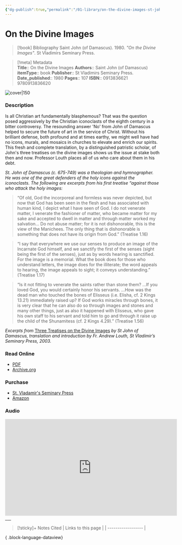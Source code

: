 ```yaml
---
{"dg-publish":true,"permalink":"/01-library/on-the-divine-images-st-john-of-damascus/","tags":["resource/book"]}
---
```


# On the Divine Images

> [!book] Bibliography
> Saint John (of Damascus). 1980. *"On the Divine Images"*. St Vladimirs Seminary Press.

>[!meta] Metadata  
> **Title**:: On the Divine Images
>**Authors**:: Saint John (of Damascus)
>**itemType**:: book
>**Publisher**:: St Vladimirs Seminary Press.
>**Date_published**:: 1980
>**Pages**:: 107
>**ISBN**:: 0913836621 9780913836620 

![cover|150](http://books.google.com/books/content?id=PJOJQgAACAAJ&printsec=frontcover&img=1&zoom=1&source=gbs_api)

### Description
Is all Christian art fundamentally blasphemous? That was the question posed aggressively by the Christian iconoclasts of the eighth century in a bitter controversy. The resounding answer 'No' from John of Damascus helped to secure the future of art in the service of Christ. Without his brilliant defense, both profound and at times earthy, we might well have had no icons, murals, and mosaics in churches to elevate and enrich our spirits. This fresh and complete translation, by a distinguished patristic scholar, of John's three treatises on the divine images shows us the issue at stake both then and now. Professor Louth places all of us who care about them in his debt.

_St. John of Damascus (c. 675-749) was a theologian and hymnographer. He was one of the great defenders of the holy icons against the iconoclasts. The following are excerpts from his first treatise “against those who attack the holy images:_

> “Of old, God the incorporeal and formless was never depicted, but now that God has been seen in the flesh and has associated with human kind, I depict what I have seen of God. I do not venerate matter, I venerate the fashioner of matter, who became matter for my sake and accepted to dwell in matter and through matter worked my salvation… Do not abuse matter; for it is not dishonorable, this is the view of the Manichees. The only thing that is dishonorable is something that does not have its origin from God.” (Treatise 1.16)
 
> “I say that everywhere we use our senses to produce an image of the Incarnate God himself, and we sanctify the first of the senses (sight being the first of the senses), just as by words hearing is sanctified. For the image is a memorial. What the book does for those who understand letters, the image does for the illiterate; the word appeals to hearing, the image appeals to sight; it conveys understanding.” (Treatise 1.17)

> “Is it not fitting to venerate the saints rather than stone them? …If you loved God, you would certainly honor his servants. …How was the dead man who touched the bones of Elisseus (i.e. Elisha, cf. 2 Kings 13.21) immediately raised up? If God works miracles through bones, it is very clear that he can also do so through images and stones and many other things, just as also it happened with Elisseus, who gave his own staff to his servant and told him to go and through it raise up the child of the Shunamitess (cf. 2 Kings 4.29).” (Treatise 1.56)

_Excerpts from_ [Three Treatises on the Divine Images](https://svspress.com/three-treatises-on-the-divine-images-st-john-of-damascus/) _by St John of Damascus, translation and introduction by Fr. Andrew Louth, St Vladimir’s Seminary Press, 2003._


### Read Online
- [PDF](https://agape-biblia.org/literatura/Three-Treatises-on-the-Divine-Images_John-of-Damascus.pdf)
- [Archive.org](https://ia801804.us.archive.org/19/items/stjohndamasceneo00alliuoft/stjohndamasceneo00alliuoft.pdf)
### Purchase
- [St. Vladamir's Seminary Press](https://svspress.com/three-treatises-on-the-divine-images-st-john-of-damascus/)
- [Amazon](https://amzn.to/4jHYIWS)

### Audio
<iframe width="560" height="315" src="https://www.youtube.com/embed/bm2eV_anejw?si=VUMtCxKS6Xwmxp0k" title="YouTube video player" frameborder="0" allow="accelerometer; autoplay; clipboard-write; encrypted-media; gyroscope; picture-in-picture; web-share" referrerpolicy="strict-origin-when-cross-origin" allowfullscreen></iframe>
___


>[!sticky]+ Notes Cited
> | Links to this page |
> | ------------------ |
> 
{ .block-language-dataview}